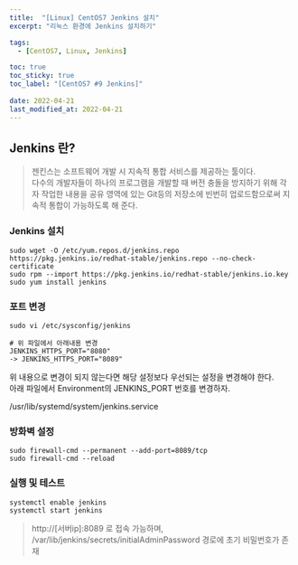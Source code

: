 ```yaml
---
title:  "[Linux] CentOS7 Jenkins 설치"
excerpt: "리눅스 환경에 Jenkins 설치하기"

tags:
  - [CentOS7, Linux, Jenkins]

toc: true
toc_sticky: true
toc_label: "[CentOS7 #9 Jenkins]"
 
date: 2022-04-21
last_modified_at: 2022-04-21
---
```



## Jenkins 란?
> 젠킨스는 소프트웨어 개발 시 지속적 통합 서비스를 제공하는 툴이다. <br>
 다수의 개발자들이 하나의 프로그램을 개발할 때 버전 충돌을 방지하기 위해 각자 작업한 내용을 공유 영역에 있는 Git등의 저장소에 빈번히 업로드함으로써 지속적 통합이 가능하도록 해 준다.


### Jenkins 설치

  ```console
  sudo wget -O /etc/yum.repos.d/jenkins.repo https://pkg.jenkins.io/redhat-stable/jenkins.repo --no-check-certificate
  sudo rpm --import https://pkg.jenkins.io/redhat-stable/jenkins.io.key
  sudo yum install jenkins
  ```

### 포트 변경

  ```console
  sudo vi /etc/sysconfig/jenkins

  # 위 파일에서 아래내용 변경
  JENKINS_HTTPS_PORT="8080" 
  -> JENKINS_HTTPS_PORT="8089"
  ```

  위 내용으로 변경이 되지 않는다면 해당 설정보다 우선되는 설정을 변경해야 한다. <br>
  아래 파일에서 Environment의 JENKINS_PORT 번호를 변경하자. <br>

  /usr/lib/systemd/system/jenkins.service

### 방화벽 설정

  ```console
  sudo firewall-cmd --permanent --add-port=8089/tcp
  sudo firewall-cmd --reload
  ```

### 실행 및 테스트

  ```console
  systemctl enable jenkins
  systemctl start jenkins
  ```

  > http://[서버ip]:8089 로 접속 가능하며, <br>
  /var/lib/jenkins/secrets/initialAdminPassword 경로에 초기 비밀번호가 존재